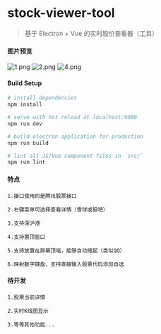 # stock-viewer-tool

> 基于 Electron + Vue 的实时股价查看器（工具）

#### 图片预览
![1.png](https://i.loli.net/2019/03/28/5c9c7c6f6d88a.png)
![2.png](https://i.loli.net/2019/03/28/5c9c7c6f7829a.png)
![4.png](https://i.loli.net/2019/03/28/5c9c7c6f74a04.png)

#### Build Setup

``` bash
# install dependencies
npm install

# serve with hot reload at localhost:9080
npm run dev

# build electron application for production
npm run build

# lint all JS/Vue component files in `src/`
npm run lint

```

#### 特点
````
1.接口使用的是腾讯股票接口

2.右键菜单可选择查看详情（雪球或股吧）

3.支持深沪港

4.支持置顶窗口

5.支持放置在屏幕顶端，能够自动缩起（类似QQ）

6.映射数字键盘，支持直接输入股票代码添加自选
````

#### 待开发
````
1.股票当前详情

2.实时K线图显示

3.等等其他功能...
````
